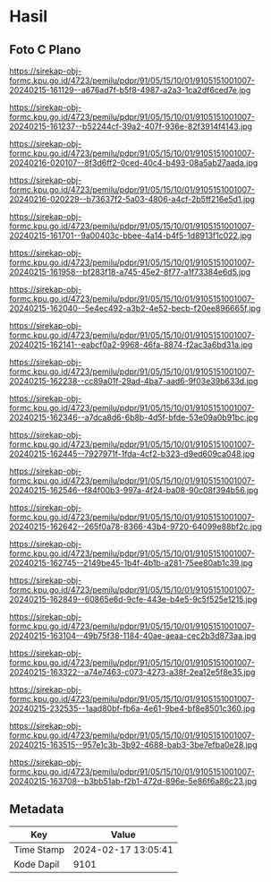 # Hasil

## Foto C Plano

https://sirekap-obj-formc.kpu.go.id/4723/pemilu/pdpr/91/05/15/10/01/9105151001007-20240215-161129--a676ad7f-b5f8-4987-a2a3-1ca2df6ced7e.jpg

https://sirekap-obj-formc.kpu.go.id/4723/pemilu/pdpr/91/05/15/10/01/9105151001007-20240215-161237--b52244cf-39a2-407f-936e-82f3914f4143.jpg

https://sirekap-obj-formc.kpu.go.id/4723/pemilu/pdpr/91/05/15/10/01/9105151001007-20240216-020107--8f3d6ff2-0ced-40c4-b493-08a5ab27aada.jpg

https://sirekap-obj-formc.kpu.go.id/4723/pemilu/pdpr/91/05/15/10/01/9105151001007-20240216-020229--b73637f2-5a03-4806-a4cf-2b5ff216e5d1.jpg

https://sirekap-obj-formc.kpu.go.id/4723/pemilu/pdpr/91/05/15/10/01/9105151001007-20240215-161701--9a00403c-bbee-4a14-b4f5-1d8913f1c022.jpg

https://sirekap-obj-formc.kpu.go.id/4723/pemilu/pdpr/91/05/15/10/01/9105151001007-20240215-161958--bf283f18-a745-45e2-8f77-a1f73384e6d5.jpg

https://sirekap-obj-formc.kpu.go.id/4723/pemilu/pdpr/91/05/15/10/01/9105151001007-20240215-162040--5e4ec492-a3b2-4e52-becb-f20ee896665f.jpg

https://sirekap-obj-formc.kpu.go.id/4723/pemilu/pdpr/91/05/15/10/01/9105151001007-20240215-162141--eabcf0a2-9968-46fa-8874-f2ac3a6bd31a.jpg

https://sirekap-obj-formc.kpu.go.id/4723/pemilu/pdpr/91/05/15/10/01/9105151001007-20240215-162238--cc89a01f-29ad-4ba7-aad6-9f03e39b633d.jpg

https://sirekap-obj-formc.kpu.go.id/4723/pemilu/pdpr/91/05/15/10/01/9105151001007-20240215-162346--a7dca8d6-6b8b-4d5f-bfde-53e09a0b91bc.jpg

https://sirekap-obj-formc.kpu.go.id/4723/pemilu/pdpr/91/05/15/10/01/9105151001007-20240215-162445--7927971f-1fda-4cf2-b323-d9ed609ca048.jpg

https://sirekap-obj-formc.kpu.go.id/4723/pemilu/pdpr/91/05/15/10/01/9105151001007-20240215-162546--f84f00b3-997a-4f24-ba08-90c08f394b56.jpg

https://sirekap-obj-formc.kpu.go.id/4723/pemilu/pdpr/91/05/15/10/01/9105151001007-20240215-162642--265f0a78-8366-43b4-9720-64099e88bf2c.jpg

https://sirekap-obj-formc.kpu.go.id/4723/pemilu/pdpr/91/05/15/10/01/9105151001007-20240215-162745--2149be45-1b4f-4b1b-a281-75ee80ab1c39.jpg

https://sirekap-obj-formc.kpu.go.id/4723/pemilu/pdpr/91/05/15/10/01/9105151001007-20240215-162849--60865e6d-9cfe-443e-b4e5-9c5f525e1215.jpg

https://sirekap-obj-formc.kpu.go.id/4723/pemilu/pdpr/91/05/15/10/01/9105151001007-20240215-163104--49b75f38-1184-40ae-aeaa-cec2b3d873aa.jpg

https://sirekap-obj-formc.kpu.go.id/4723/pemilu/pdpr/91/05/15/10/01/9105151001007-20240215-163322--a74e7463-c073-4273-a38f-2ea12e5f8e35.jpg

https://sirekap-obj-formc.kpu.go.id/4723/pemilu/pdpr/91/05/15/10/01/9105151001007-20240215-232535--1aad80bf-fb6a-4e61-9be4-bf8e8501c360.jpg

https://sirekap-obj-formc.kpu.go.id/4723/pemilu/pdpr/91/05/15/10/01/9105151001007-20240215-163515--957e1c3b-3b92-4688-bab3-3be7efba0e28.jpg

https://sirekap-obj-formc.kpu.go.id/4723/pemilu/pdpr/91/05/15/10/01/9105151001007-20240215-163708--b3bb51ab-f2b1-472d-896e-5e86f6a86c23.jpg


## Metadata

| Key        | Value               |
| ---------- | ------------------- |
| Time Stamp | 2024-02-17 13:05:41 |
| Kode Dapil | 9101                |



